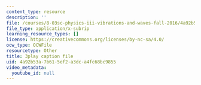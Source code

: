 ```yaml
---
content_type: resource
description: ''
file: /courses/8-03sc-physics-iii-vibrations-and-waves-fall-2016/4a92b53a7b615ef2a3dca4fc68bc9855_BX4QPdP7fT8.vtt
file_type: application/x-subrip
learning_resource_types: []
license: https://creativecommons.org/licenses/by-nc-sa/4.0/
ocw_type: OCWFile
resourcetype: Other
title: 3play caption file
uid: 4a92b53a-7b61-5ef2-a3dc-a4fc68bc9855
video_metadata:
  youtube_id: null
---
```


